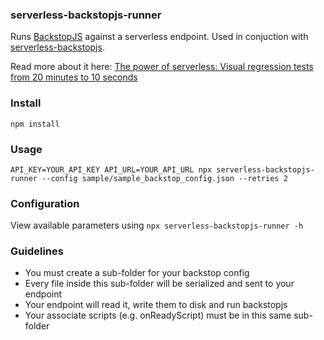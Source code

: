 ### serverless-backstopjs-runner
Runs [BackstopJS](https://github.com/garris/BackstopJS) against a serverless endpoint. Used in conjuction with [serverless-backstopjs](https://github.com/fedevegili/serverless-backstopjs).

Read more about it here: [The power of serverless: Visual regression tests from 20 minutes to 10 seconds](ARTICLE_LINK)

### Install
```npm install```

### Usage
```API_KEY=YOUR_API_KEY API_URL=YOUR_API_URL npx serverless-backstopjs-runner --config sample/sample_backstop_config.json --retries 2```

### Configuration
View available parameters using ```npx serverless-backstopjs-runner -h```

### Guidelines
* You must create a sub-folder for your backstop config
* Every file inside this sub-folder will be serialized and sent to your endpoint
* Your endpoint will read it, write them to disk and run backstopjs
* Your associate scripts (e.g. onReadyScript) must be in this same sub-folder